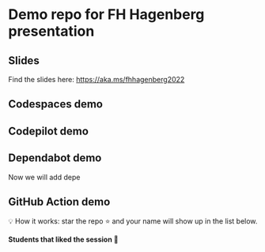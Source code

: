 # Demo repo for FH Hagenberg presentation

## Slides

Find the slides here: https://aka.ms/fhhagenberg2022

## Codespaces demo

## Codepilot demo

## Dependabot demo

Now we will add depe

## GitHub Action demo

💡 How it works: star the repo ⭐ and your name will show up in the list below.

**Students that liked the session 🥳**

